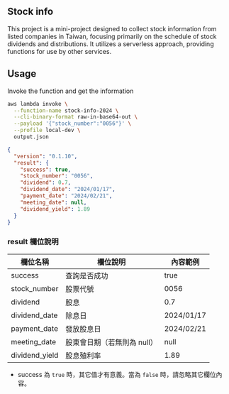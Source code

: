 ## Stock info

This project is a mini-project designed to collect stock information from listed companies in Taiwan, focusing primarily
on the schedule of stock dividends and distributions. It utilizes a serverless approach, providing functions for use by
other services.

## Usage

Invoke the function and get the information

```sh
aws lambda invoke \
  --function-name stock-info-2024 \
  --cli-binary-format raw-in-base64-out \
  --payload '{"stock_number":"0056"}' \
  --profile local-dev \
  output.json
```

```json
{
  "version": "0.1.10",
  "result": {
    "success": true,
    "stock_number": "0056",
    "dividend": 0.7,
    "dividend_date": "2024/01/17",
    "payment_date": "2024/02/21",
    "meeting_date": null,
    "dividend_yield": 1.89
  }
}
```

### result 欄位說明

| 欄位名稱           | 欄位說明             | 內容範例       |
|----------------|------------------|------------|
| success        | 查詢是否成功           | true       |
| stock_number   | 股票代號             | 0056       |
| dividend       | 股息               | 0.7        |
| dividend_date  | 除息日              | 2024/01/17 |
| payment_date   | 發放股息日            | 2024/02/21 |
| meeting_date   | 股東會日期（若無則為 null） | null       |
| dividend_yield | 股息殖利率            | 1.89       |

* success 為 `true` 時，其它值才有意義。當為 `false` 時，請忽略其它欄位內容。